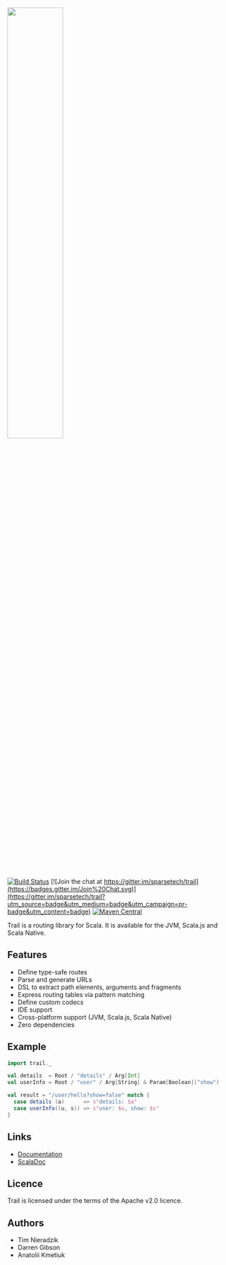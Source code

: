# <img src="http://sparse.tech/icons/trail.svg" width="50%">
[![Build Status](https://travis-ci.org/sparsetech/trail.svg)](https://travis-ci.org/sparsetech/trail)
[![Join the chat at https://gitter.im/sparsetech/trail](https://badges.gitter.im/Join%20Chat.svg)](https://gitter.im/sparsetech/trail?utm_source=badge&utm_medium=badge&utm_campaign=pr-badge&utm_content=badge)
[![Maven Central](https://img.shields.io/maven-central/v/tech.sparse/trail_2.13.svg)](http://search.maven.org/#search%7Cga%7C1%7Cg%3A%22tech.sparse%22%20AND%20a%3A%22trail_2.13%22)

Trail is a routing library for Scala. It is available for the JVM, Scala.js and Scala Native.

## Features
* Define type-safe routes
* Parse and generate URLs
* DSL to extract path elements, arguments and fragments
* Express routing tables via pattern matching
* Define custom codecs
* IDE support
* Cross-platform support (JVM, Scala.js, Scala Native)
* Zero dependencies

## Example
```scala
import trail._

val details  = Root / "details" / Arg[Int]
val userInfo = Root / "user" / Arg[String] & Param[Boolean]("show")

val result = "/user/hello?show=false" match {
  case details (a)      => s"details: $a"
  case userInfo((u, s)) => s"user: $u, show: $s"
}
```

## Links
* [Documentation](http://sparse.tech/docs/trail.html)
* [ScalaDoc](https://www.javadoc.io/doc/tech.sparse/trail_2.13/)

## Licence
Trail is licensed under the terms of the Apache v2.0 licence.

## Authors
* Tim Nieradzik
* Darren Gibson
* Anatolii Kmetiuk

